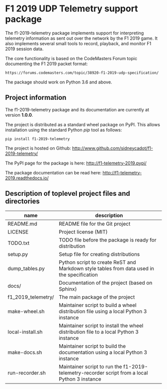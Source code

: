 
F1 2019 UDP Telemetry support package
=====================================

The f1-2019-telemetry package implements support for interpreting telemetry information as sent out over the network by the F1 2019 game.
It also implements several small tools to record, playback, and monitor F1 2019 session data.

The core functionality is based on the CodeMasters Forum topic documenting the F1 2019 packet format:

    https://forums.codemasters.com/topic/38920-f1-2019-udp-specification/

The package should work on Python 3.6 and above.


Project information
-------------------

The f1-2019-telemetry package and its documentation are currently at version **1.0.0**.

The project is distributed as a standard wheel package on PyPI.
This allows installation using the standard Python _pip_ tool as follows:

    pip install f1-2019-telemetry

The project is hosted on Github: http://www.github.com/sidneycadot/f1-2019-telemetry/

The PyPI page for the package is here: http://f1-telemetry-2019.pypi/

The package documentation can be read here: http://f1-telemetry-2019.readthedocs.io/


Description of toplevel project files and directories
-----------------------------------------------------

| name               | description                                                                                   |
| ------------------ | --------------------------------------------------------------------------------------------- |
| README.md          | README file for the Git project                                                               |
| LICENSE            | Project license (MIT)                                                                         |
| TODO.txt           | TODO file before the package is ready for distribution                                        |
| setup.py           | Setup file for creating distributions                                                         |
| dump_tables.py     | Python script to create ReST and Markdown style tables from data used in the specification    |
| docs/              | Documentation of the project (based on Sphinx)                                                |
| f1_2019_telemetry/ | The main package of the project                                                               |
| make-wheel.sh      | Maintainer script to build a wheel distribution file using a local Python 3 instance          |
| local-install.sh   | Maintainer script to install the wheel distribution file to a local Python 3 instance         |
| make-docs.sh       | Maintainer script to build the documentation using a local Python 3 instance                  |
| run-recorder.sh    | Maintainer script to run the f1-2019-telemetry-recorder script from a local Python 3 instance |

